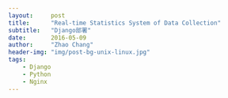 ```yaml
---
layout:     post
title:      "Real-time Statistics System of Data Collection"
subtitle:   "Django部署"
date:       2016-05-09
author:     "Zhao Chang"
header-img: "img/post-bg-unix-linux.jpg"
tags:
    - Django
    - Python
    - Nginx
---
```

